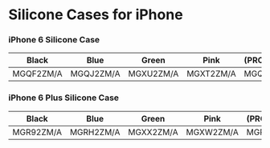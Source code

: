# Silicone Cases for iPhone

### iPhone 6 Silicone Case

| Black | Blue | Green | Pink | (PRODUCT)RED | White |
|-----|-----|-----|-----|-----|-----|
| MGQF2ZM/A | MGQJ2ZM/A | MGXU2ZM/A | MGXT2ZM/A | MGQH2ZM/A | MGQG2ZM/A |

### iPhone 6 Plus Silicone Case

| Black | Blue | Green | Pink | (PRODUCT)RED | White |
|-----|-----|-----|-----|-----|-----|
| MGR92ZM/A | MGRH2ZM/A | MGXX2ZM/A | MGXW2ZM/A | MGRG2ZM/A | MGRF2ZM/A |

